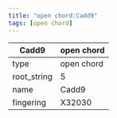 ```yaml
---
title: "open chord:Cadd9"
tags: [open chord]
---
```


|Cadd9|open chord|
|---|---|
|type|open chord|
|root_string|5|
|name|Cadd9|
|fingering|X32030|


